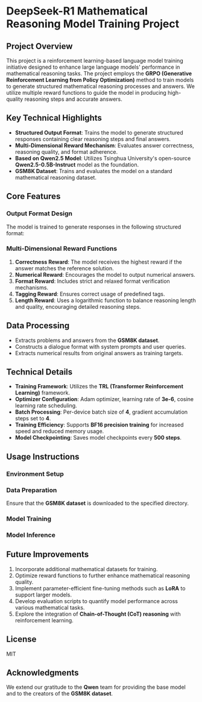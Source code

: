 # DeepSeek-R1 Mathematical Reasoning Model Training Project

## Project Overview
This project is a reinforcement learning-based language model training initiative designed to enhance large language models' performance in mathematical reasoning tasks. The project employs the **GRPO (Generative Reinforcement Learning from Policy Optimization)** method to train models to generate structured mathematical reasoning processes and answers. We utilize multiple reward functions to guide the model in producing high-quality reasoning steps and accurate answers.

## Key Technical Highlights
- **Structured Output Format**: Trains the model to generate structured responses containing clear reasoning steps and final answers.
- **Multi-Dimensional Reward Mechanism**: Evaluates answer correctness, reasoning quality, and format adherence.
- **Based on Qwen2.5 Model**: Utilizes Tsinghua University's open-source **Qwen2.5-0.5B-Instruct** model as the foundation.
- **GSM8K Dataset**: Trains and evaluates the model on a standard mathematical reasoning dataset.

## Core Features

### Output Format Design
The model is trained to generate responses in the following structured format:

### Multi-Dimensional Reward Functions
1. **Correctness Reward**: The model receives the highest reward if the answer matches the reference solution.
2. **Numerical Reward**: Encourages the model to output numerical answers.
3. **Format Reward**: Includes strict and relaxed format verification mechanisms.
4. **Tagging Reward**: Ensures correct usage of predefined tags.
5. **Length Reward**: Uses a logarithmic function to balance reasoning length and quality, encouraging detailed reasoning steps.

## Data Processing
- Extracts problems and answers from the **GSM8K dataset**.
- Constructs a dialogue format with system prompts and user queries.
- Extracts numerical results from original answers as training targets.

## Technical Details
- **Training Framework**: Utilizes the **TRL (Transformer Reinforcement Learning)** framework.
- **Optimizer Configuration**: Adam optimizer, learning rate of **3e-6**, cosine learning rate scheduling.
- **Batch Processing**: Per-device batch size of **4**, gradient accumulation steps set to **4**.
- **Training Efficiency**: Supports **BF16 precision training** for increased speed and reduced memory usage.
- **Model Checkpointing**: Saves model checkpoints every **500 steps**.

## Usage Instructions

### Environment Setup

### Data Preparation
Ensure that the **GSM8K dataset** is downloaded to the specified directory.

### Model Training

### Model Inference

## Future Improvements
1. Incorporate additional mathematical datasets for training.
2. Optimize reward functions to further enhance mathematical reasoning quality.
3. Implement parameter-efficient fine-tuning methods such as **LoRA** to support larger models.
4. Develop evaluation scripts to quantify model performance across various mathematical tasks.
5. Explore the integration of **Chain-of-Thought (CoT) reasoning** with reinforcement learning.

## License
MIT

## Acknowledgments
We extend our gratitude to the **Qwen** team for providing the base model and to the creators of the **GSM8K dataset**.


